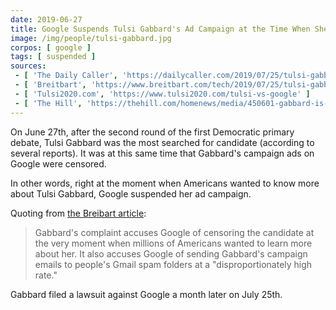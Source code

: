 ```yaml
---
date: 2019-06-27
title: Google Suspends Tulsi Gabbard's Ad Campaign at the Time When She's Most Searched
image: /img/people/tulsi-gabbard.jpg
corpos: [ google ]
tags: [ suspended ]
sources:
 - [ 'The Daily Caller', 'https://dailycaller.com/2019/07/25/tulsi-gabbard-sues-google/' ]
 - [ 'Breitbart', 'https://www.breitbart.com/tech/2019/07/25/tulsi-gabbard-sues-google-for-censorship-of-ads/' ]
 - [ 'Tulsi2020.com', 'https://www.tulsi2020.com/tulsi-vs-google' ]
 - [ 'The Hill', 'https://thehill.com/homenews/media/450601-gabbard-is-most-searched-on-google-after-democratic-debate' ]
---
```


On June 27th, after the second round of the first Democratic primary debate, Tulsi Gabbard was the most searched for candidate (according to several reports).
It was at this same time that Gabbard's campaign ads on Google were censored.

In other words, right at the moment when Americans wanted to know more about Tulsi Gabbard, Google suspended her ad campaign.

Quoting from [the Breibart article](https://www.breitbart.com/tech/2019/07/25/tulsi-gabbard-sues-google-for-censorship-of-ads/):

> Gabbard's complaint accuses Google of censoring the candidate at the very moment when millions of Americans wanted to learn more about her. It also accuses Google of sending Gabbard's campaign emails to people's Gmail spam folders at a "disproportionately high rate."

Gabbard filed a lawsuit against Google a month later on July 25th.
